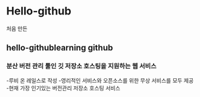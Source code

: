 # Hello-github
처음 만든

## hello-githublearning github
### 분산 버전 관리 툴인 깃 저장소 호스팅을 지원하는 웹 서비스
-루비 온 레일스로 작성
-영리적인 서비스와 오픈소스를 위한 무상 서비스를 모두 제공
-현재 가장 인기있는 버전관리 저장소 호스팅 서비스
